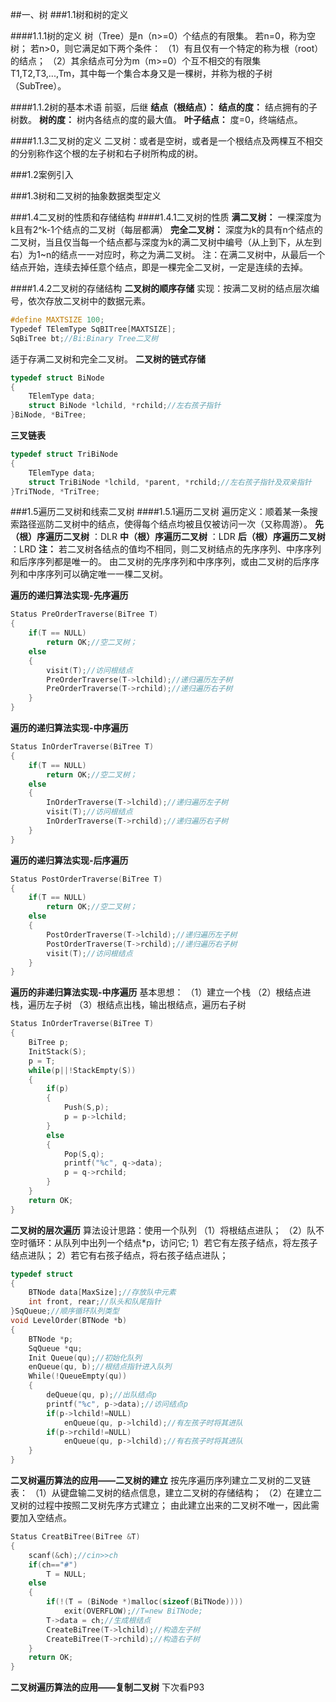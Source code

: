 ##一、树
###1.1树和树的定义

####1.1.1树的定义
树（Tree）是n（n>=0）个结点的有限集。
若n=0，称为空树；
若n>0，则它满足如下两个条件：
（1）有且仅有一个特定的称为根（root）的结点；
（2）其余结点可分为m（m>=0）个互不相交的有限集T1,T2,T3,...,Tm，其中每一个集合本身又是一棵树，并称为根的子树（SubTree）。

####1.1.2树的基本术语
前驱，后继
**结点（根结点）：**
**结点的度：** 结点拥有的子树数。
**树的度：** 树内各结点的度的最大值。
**叶子结点：** 度=0，终端结点。

####1.1.3二叉树的定义
二叉树：或者是空树，或者是一个根结点及两棵互不相交的分别称作这个根的左子树和右子树所构成的树。


###1.2案例引入


###1.3树和二叉树的抽象数据类型定义


###1.4二叉树的性质和存储结构
####1.4.1二叉树的性质
**满二叉树：**
一棵深度为k且有2^k-1个结点的二叉树（每层都满）
**完全二叉树：**
深度为k的具有n个结点的二叉树，当且仅当每一个结点都与深度为k的满二叉树中编号（从上到下，从左到右）为1~n的结点一一对应时，称之为满二叉树。
注：在满二叉树中，从最后一个结点开始，连续去掉任意个结点，即是一棵完全二叉树，一定是连续的去掉。

####1.4.2二叉树的存储结构
**二叉树的顺序存储**
实现：按满二叉树的结点层次编号，依次存放二叉树中的数据元素。
```C
#define MAXTSIZE 100;
Typedef TElemType SqBITree[MAXTSIZE];
SqBiTree bt;//Bi:Binary Tree二叉树
```
适于存满二叉树和完全二叉树。
**二叉树的链式存储**
```C
typedef struct BiNode
{
    TElemType data;
    struct BiNode *lchild, *rchild;//左右孩子指针
}BiNode, *BiTree;
```
**三叉链表**
```C
typedef struct TriBiNode
{
    TElemType data;
    struct TriBiNode *lchild, *parent, *rchild;//左右孩子指针及双亲指针
}TriTNode, *TriTree;
```


###1.5遍历二叉树和线索二叉树
####1.5.1遍历二叉树
遍历定义：顺着某一条搜索路径巡防二叉树中的结点，使得每个结点均被且仅被访问一次（又称周游）。
**先（根）序遍历二叉树** ：DLR
**中（根）序遍历二叉树** ：LDR
**后（根）序遍历二叉树** ：LRD
**注：**
若二叉树各结点的值均不相同，则二叉树结点的先序序列、中序序列和后序序列都是唯一的。
由二叉树的先序序列和中序序列，或由二叉树的后序序列和中序序列可以确定唯一一棵二叉树。

**遍历的递归算法实现-先序遍历**
```C
Status PreOrderTraverse(BiTree T)
{
    if(T == NULL)
        return OK;//空二叉树；
    else
    {
        visit(T);//访问根结点
        PreOrderTraverse(T->lchild);//递归遍历左子树
        PreOrderTraverse(T->rchild);//递归遍历右子树
    }
}
```
**遍历的递归算法实现-中序遍历**
```C
Status InOrderTraverse(BiTree T)
{
    if(T == NULL)
        return OK;//空二叉树；
    else
    {
        InOrderTraverse(T->lchild);//递归遍历左子树
        visit(T);//访问根结点
        InOrderTraverse(T->rchild);//递归遍历右子树
    }
}
```
**遍历的递归算法实现-后序遍历**
```C
Status PostOrderTraverse(BiTree T)
{
    if(T == NULL)
        return OK;//空二叉树；
    else
    {
        PostOrderTraverse(T->lchild);//递归遍历左子树
        PostOrderTraverse(T->rchild);//递归遍历右子树
        visit(T);//访问根结点
    }
}
```

**遍历的非递归算法实现-中序遍历**
基本思想：
（1）建立一个栈
（2）根结点进栈，遍历左子树
（3）根结点出栈，输出根结点，遍历右子树
```C
Status InOrderTraverse(BiTree T)
{
    BiTree p;
    InitStack(S);
    p = T;
    while(p||!StackEmpty(S))
    {
        if(p)
        {
            Push(S,p);
            p = p->lchild;
        }
        else
        {
            Pop(S,q);
            printf("%c", q->data);
            p = q->rchild;
        }
    }
    return OK;
}
```

**二叉树的层次遍历**
算法设计思路：使用一个队列
（1）将根结点进队；
（2）队不空时循环：从队列中出列一个结点*p，访问它;
1）若它有左孩子结点，将左孩子结点进队；
2）若它有右孩子结点，将右孩子结点进队；
```C
typedef struct
{
    BTNode data[MaxSize];//存放队中元素
    int front, rear;//队头和队尾指针
}SqQueue;//顺序循环队列类型
void LevelOrder(BTNode *b)
{
    BTNode *p;
    SqQueue *qu;
    Init Queue(qu);//初始化队列
    enQueue(qu, b);//根结点指针进入队列
    While(!QueueEmpty(qu))
    {
        deQueue(qu, p);//出队结点p
        printf("%c", p->data);//访问结点p
        if(p->lchild!=NULL)
            enQueue(qu, p->lchild);//有左孩子时将其进队
        if(p->rchild!=NULL)
            enQueue(qu, p->lchild);//有右孩子时将其进队
    }
}
```

**二叉树遍历算法的应用——二叉树的建立**
按先序遍历序列建立二叉树的二叉链表：
（1）从键盘输二叉树的结点信息，建立二叉树的存储结构；
（2）在建立二叉树的过程中按照二叉树先序方式建立；
由此建立出来的二叉树不唯一，因此需要加入空结点。
```C
Status CreatBiTree(BiTree &T)
{
    scanf(&ch);//cin>>ch
    if(ch=="#")
        T = NULL;
    else
    {
        if(!(T = (BiNode *)malloc(sizeof(BiTNode))))
            exit(OVERFLOW);//T=new BiTNode;
        T->data = ch;//生成根结点
        CreateBiTree(T->lchild);//构造左子树
        CreateBiTree(T->rchild);//构造右子树
    }
    return OK;
}
```
**二叉树遍历算法的应用——复制二叉树**
下次看P93